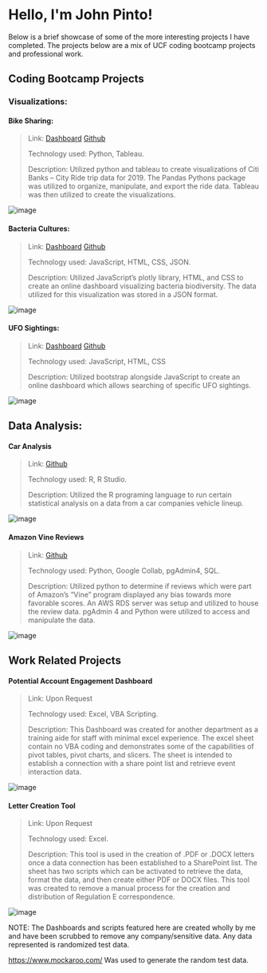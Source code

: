 # Hello, I'm John Pinto! 
Below is a brief showcase of some of the more interesting projects I have completed. The projects below are a mix of UCF coding bootcamp projects and professional work. 

## Coding Bootcamp Projects

### Visualizations: 

#### Bike Sharing:

> Link: [Dashboard](https://public.tableau.com/app/profile/john.pinto/viz/CitiBikesChallenge_16277880787610/CitiBikesChallenge) [Github](https://github.com/jpinto0630/bikesharing)
> 
> Technology used: Python, Tableau.  
> 
> Description: Utilized python and tableau to create visualizations of Citi Banks – City Ride trip data for 2019. 
> The Pandas Pythons package was utilized to organize, manipulate, and export the ride data.
> Tableau was then utilized to create the visualizations.

![image](https://user-images.githubusercontent.com/67031885/130327619-88af3b11-cc5a-47b8-8c7f-451706f77c73.png)



#### Bacteria Cultures:

>	Link: [Dashboard](https://jpinto0630.github.io/Plotly/) [Github](https://github.com/jpinto0630/Plotly)
>	
>	Technology used: JavaScript, HTML, CSS, JSON. 
>	
>	Description: Utilized JavaScript’s plotly library, HTML, and CSS to create an online dashboard visualizing bacteria biodiversity. The data utilized for this visualization was stored in a JSON format. 

![image](https://user-images.githubusercontent.com/67031885/130327716-8557aef0-776e-43dd-a6c8-bb95e8c3301c.png)


#### UFO Sightings: 
>	Link: [Dashboard](https://jpinto0630.github.io/UFOs/) [Github](https://github.com/jpinto0630/UFOs)
>	
>	Technology used: JavaScript, HTML, CSS
>	
>	Description: Utilized bootstrap alongside JavaScript to create an online dashboard which allows searching of specific UFO sightings. 

![image](https://user-images.githubusercontent.com/67031885/130327727-3ac57d13-536f-4902-836f-3ab30599f84e.png)


## Data Analysis: 

#### Car Analysis
>	Link: [Github](https://github.com/jpinto0630/MechaCar_Statistical_Analysis)
>	
>	Technology used: R, R Studio. 
>	
>	Description: Utilized the R programing language to run certain statistical analysis on a data from a car companies vehicle lineup. 

![image](https://user-images.githubusercontent.com/67031885/128647488-805e2960-f226-4190-bdba-de7d833a9bb0.PNG)

#### Amazon Vine Reviews
>	Link: [Github](https://github.com/jpinto0630/Amazon_Vine_Analysis)
>	
>	Technology used: Python, Google Collab, pgAdmin4, SQL. 
>	
>	Description: Utilized python to determine if reviews which were part of Amazon’s “Vine” program displayed any bias towards more favorable scores. An AWS RDS server was setup and utilized to house the review data. pgAdmin 4 and Python were utilized to access and manipulate the data.

![image](https://user-images.githubusercontent.com/67031885/130328597-4d102781-2754-4863-ab2f-89ee719e3edb.png)


## Work Related Projects

#### Potential Account Engagement Dashboard 
>	Link: Upon Request
>	
>	Technology used: Excel, VBA Scripting. 
>	
>	Description: This Dashboard was created for another department as a training aide for staff with minimal excel experience. The excel sheet contain no VBA coding and demonstrates some of the capabilities of pivot tables, pivot charts, and slicers. The sheet is intended to establish a connection with a share point list and retrieve event interaction data. 

![image](https://user-images.githubusercontent.com/67031885/130327522-e984ac81-e4d0-463f-a364-722164821eb6.png)


#### Letter Creation Tool
>	Link: Upon Request
>	
>	Technology used: Excel. 
>	
>	Description: This tool is used in the creation of .PDF or .DOCX letters once a data connection has been established to a SharePoint list. The sheet has two scripts which can be activated to retrieve the data, format the data, and then create either PDF or DOCX files. This tool was created to remove a manual process for the creation and distribution of Regulation E correspondence. 

![image](https://user-images.githubusercontent.com/67031885/130327540-5a099791-70f5-4137-97a1-32ccc17ca81a.png)


NOTE: The Dashboards and scripts featured here are created wholly by me and have been scrubbed to remove any company/sensitive data. Any data represented is randomized test data.

https://www.mockaroo.com/ Was used to generate the random test data. 
